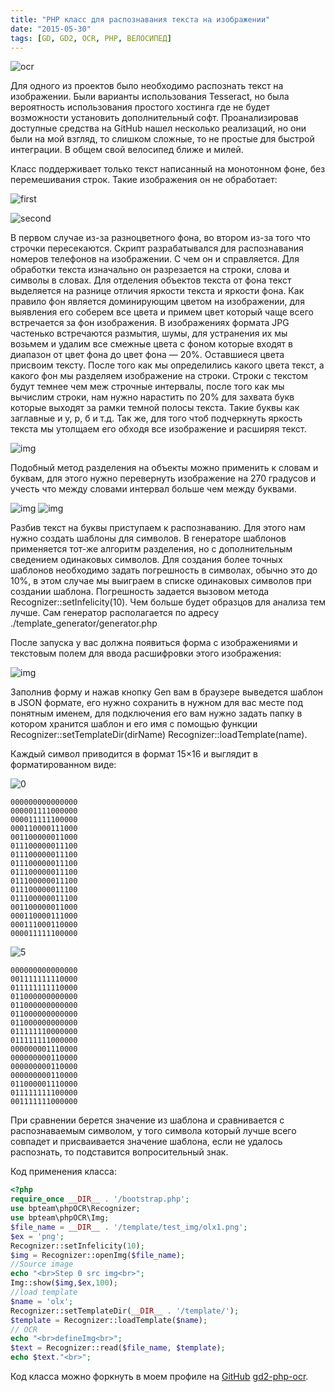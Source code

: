 ```yaml
---
title: "PHP класс для распознавания текста на изображении"
date: "2015-05-30"
tags: [GD, GD2, OCR, PHP, ВЕЛОСИПЕД]
---
```


![ocr](/img/ocr.png)

Для одного из проектов было необходимо распознать текст на изображении. Были варианты использования Tesseract, но была вероятность использования простого хостинга где не будет возможности установить дополнительный софт. Проанализировав доступные средства на GitHub нашел несколько реализаций, но они были на мой взгляд, то слишком сложные, то не простые для быстрой интеграции. В общем свой велосипед ближе и милей.

Класс поддерживает только текст написанный на монотонном фоне, без перемешивания строк.
Такие изображения он не обработает:

![first](/img/ocr/first.png)

![second](/img/ocr/second.png)

В первом случае из-за разноцветного фона, во втором из-за того что строчки пересекаются. Скрипт разрабатывался для распознавания номеров телефонов на изображении. С чем он и справляется. Для обработки текста изначально он разрезается на строки, слова и символы в словах. Для отделения объектов текста от фона текст выделяется на разнице отличия яркости текста и яркости фона. Как правило фон является доминирующим цветом на изображении, для выявления его соберем все цвета и примем цвет который чаще всего встречается за фон изображения. В изображениях формата JPG частенько встречаются размытия, шумы, для устранения их мы возьмем и удалим все смежные цвета с фоном которые входят в диапазон от цвет фона до цвет фона — 20%. Оставшиеся цвета присвоим тексту. После того как мы определились какого цвета текст, а какого фон мы разделяем изображение на строки. Строки с текстом будут темнее чем меж строчные интервалы, после того как мы вычислим строки, нам нужно нарастить по 20% для захвата букв которые выходят  за рамки темной полосы текста. Такие буквы как заглавные и у, р, б и т.д. Так же, для того чтоб подчеркнуть яркость текста мы утолщаем его обходя все изображение и расширяя текст.

![img](/img/ocr/Выделение_001.png)

Подобный метод разделения на объекты можно применить к словам и буквам, для этого нужно перевернуть изображение на 270 градусов и учесть что между словами интервал больше чем между буквами.

![img](/img/ocr/Выделение_0021.png)
![img](/img/ocr/Выделение_003.png)

Разбив текст на буквы приступаем к распознаванию. Для этого нам нужно создать шаблоны для символов. В генераторе шаблонов применяется тот-же алгоритм разделения, но с дополнительным сведением одинаковых символов. Для создания более точных шаблонов необходимо задать погрешность в символах, обычно это до 10%, в этом случае мы выиграем в списке одинаковых символов при создании шаблона. Погрешность задается вызовом метода Recognizer::setInfelicity(10). Чем больше будет образцов для анализа тем лучше. Сам генератор располагается по адресу ./template_generator/generator.php

После запуска у вас должна появиться форма с изображениями и текстовым полем для ввода расшифровки этого изображения:

![img](/img/ocr/Выделение_004.png)

Заполнив форму и нажав кнопку Gen вам в браузере выведется шаблон в JSON формате, его нужно сохранить в нужном для вас месте под понятным именем, для подключения его вам нужно задать папку в котором хранится шаблон и его имя с помощью функции Recognizer::setTemplateDir(dirName) Recognizer::loadTemplate(name).

Каждый символ приводится в формат 15×16 и выглядит в форматированном виде:

![0](/img/ocr/15732349211433010544.6444.png)

```text
000000000000000
000001111000000
000011111100000
000110000111000
001100000011000
011100000011100
011100000011100
011100000011100
011100000011100
011100000011100
011100000011100
011100000011100
001100000011000
000110000111000
000111000110000
000011111100000
```

![5](/img/ocr/12589651291433010544.6516.png)

```text
000000000000000
001111111110000
011111111110000
011000000000000
011000000000000
011000000000000
011000000000000
011111110000000
011111111000000
000000001110000
000000000110000
000000000110000
000000000110000
011000001110000
011111111100000
001111111000000
```

При сравнении берется значение из шаблона и сравнивается с распознаваемым символом, у того символа который лучше всего совпадет и присваивается значение шаблона, если не удалось распознать, то подставится вопросительный знак.

Код  применения класса:

```php
<?php
require_once __DIR__ . '/bootstrap.php';
use bpteam\phpOCR\Recognizer;
use bpteam\phpOCR\Img;
$file_name = __DIR__ . '/template/test_img/olx1.png';
$ex = 'png';
Recognizer::setInfelicity(10);
$img = Recognizer::openImg($file_name);
//Source image
echo "<br>Step 0 src img<br>";
Img::show($img,$ex,100);
//load template
$name = 'olx';
Recognizer::setTemplateDir(__DIR__ . '/template/');
$template = Recognizer::loadTemplate($name);
// OCR
echo "<br>defineImg<br>";
$text = Recognizer::read($file_name, $template);
echo $text."<br>";
```

Код класса можно форкнуть в моем профиле на [GitHub](https://github.com/bpteam) [gd2-php-ocr](https://github.com/bpteam/gd2-php-ocr).